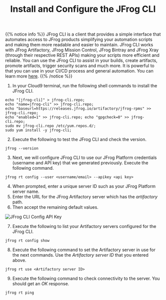 ﻿---
title: "Install and Configure the JFrog CLI"
chapter: false
weight: 323
pre: "<b>3.2.3 </b>"
---

{{% notice info %}}
JFrog CLI is a client that provides a simple interface that automates access to JFrog products simplifying your automation scripts and making them more readable and easier to maintain. JFrog CLI works with JFrog Artifactory, JFrog Mission Control, JFrog Bintray and JFrog Xray (through their respective REST APIs) making your scripts more efficient and reliable. You can use the JFrog CLI to assist in your builds, create artifacts, promote artifacts, trigger security scans and much more. It is powerful to that you can use in your CI/CD process and general automation. You can learn more [here](https://www.jfrog.com/confluence/display/CLI/JFrog+CLI). 
{{% /notice %}}

1. In your Cloud9 terminal, run the following shell commands to install the JFrog CLI.

```
echo "[jfrog-cli]" > jfrog-cli.repo;
echo "name=jfrog-cli" >> jfrog-cli.repo;
echo "baseurl=https://releases.jfrog.io/artifactory/jfrog-rpms" >> jfrog-cli.repo;
echo "enabled=1" >> jfrog-cli.repo; echo "gpgcheck=0" >> jfrog-cli.repo;
sudo mv jfrog-cli.repo /etc/yum.repos.d/;
sudo yum install -y jfrog-cli;
```

2. Execute the following to test the JFrog CLI and check the version.

```
jfrog --version
```

3. Next, we will configure JFrog CLI to use our JFrog Platform credentials (username and API key) that we generated previously. Execute the following command.

```
jfrog rt config --user <username/email> --apikey <api key>
```

4. When prompted, enter a unique server ID such as your JFrog Platform server name.
5. Enter the URL for the JFrog Artifactory server which has the _artifactory_ path.
6. Then accept the remaining default values.

![JFrog CLI Config API Key](/images/jfrog-cli-config-api.png)

7. Execute the following to list your Artifactory servers configured for the JFrog CLI.

```
jfrog rt config show
```

8. Execute the following command to set the Artifactory server in use for the next commands. Use the _Artifactory server ID_ that you entered above.

```
jfrog rt use <Artifactory server ID>
```

9. Execute the following command to check connectivity to the server. You should get an _OK_ response.

```
jfrog rt ping
```
